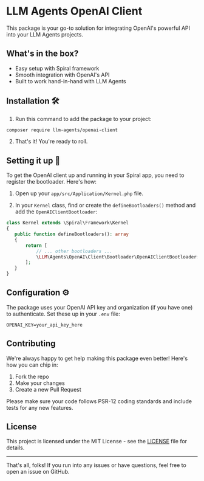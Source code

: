 # LLM Agents OpenAI Client

This package is your go-to solution for integrating OpenAI's powerful API into your LLM Agents projects.

## What's in the box? 

- Easy setup with Spiral framework
- Smooth integration with OpenAI's API
- Built to work hand-in-hand with LLM Agents

## Installation 🛠️

1. Run this command to add the package to your project:

```bash
composer require llm-agents/openai-client
```

2. That's it! You're ready to roll.

## Setting it up 🔧

To get the OpenAI client up and running in your Spiral app, you need to register the bootloader. Here's how:

1. Open up your `app/src/Application/Kernel.php` file.

2. In your `Kernel` class, find or create the `defineBootloaders()` method and add the `OpenAIClientBootloader`:

```php
class Kernel extends \Spiral\Framework\Kernel
{
   public function defineBootloaders(): array
   {
       return [
           // ... other bootloaders ...
           \LLM\Agents\OpenAI\Client\Bootloader\OpenAIClientBootloader::class,
       ];
   }
}
```

## Configuration ⚙️

The package uses your OpenAI API key and organization (if you have one) to authenticate. Set these up in your `.env`
file:

```
OPENAI_KEY=your_api_key_here
```

## Contributing 

We're always happy to get help making this package even better! Here's how you can chip in:

1. Fork the repo
2. Make your changes
3. Create a new Pull Request

Please make sure your code follows PSR-12 coding standards and include tests for any new features.

## License 

This project is licensed under the MIT License - see the [LICENSE](LICENSE) file for details.

---

That's all, folks! If you run into any issues or have questions, feel free to open an issue on GitHub.